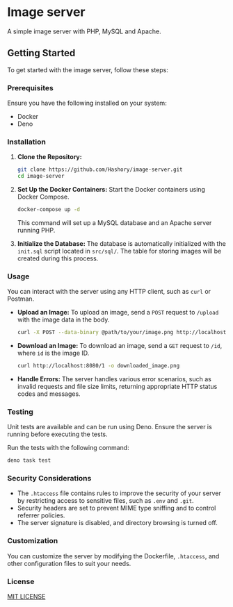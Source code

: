 # Image server

A simple image server with PHP, MySQL and Apache.

## Getting Started

To get started with the image server, follow these steps:

### Prerequisites

Ensure you have the following installed on your system:

- Docker
- Deno

### Installation

1. **Clone the Repository:**
   ```bash
   git clone https://github.com/Hashory/image-server.git
   cd image-server
   ```

2. **Set Up the Docker Containers:** Start the Docker containers using Docker
   Compose.
   ```bash
   docker-compose up -d
   ```
   This command will set up a MySQL database and an Apache server running PHP.

3. **Initialize the Database:** The database is automatically initialized with
   the `init.sql` script located in `src/sql/`. The table for storing images
   will be created during this process.

### Usage

You can interact with the server using any HTTP client, such as `curl` or
Postman.

- **Upload an Image:** To upload an image, send a `POST` request to `/upload`
  with the image data in the body.
  ```bash
  curl -X POST --data-binary @path/to/your/image.png http://localhost:8080/upload
  ```

- **Download an Image:** To download an image, send a `GET` request to `/id`,
  where `id` is the image ID.
  ```bash
  curl http://localhost:8080/1 -o downloaded_image.png
  ```

- **Handle Errors:** The server handles various error scenarios, such as invalid
  requests and file size limits, returning appropriate HTTP status codes and
  messages.

### Testing

Unit tests are available and can be run using Deno. Ensure the server is running
before executing the tests.

Run the tests with the following command:

```bash
deno task test
```

### Security Considerations

- The `.htaccess` file contains rules to improve the security of your server by
  restricting access to sensitive files, such as `.env` and `.git`.
- Security headers are set to prevent MIME type sniffing and to control referrer
  policies.
- The server signature is disabled, and directory browsing is turned off.

### Customization

You can customize the server by modifying the Dockerfile, `.htaccess`, and other
configuration files to suit your needs.

### License

[MIT LICENSE](LICENSE)
